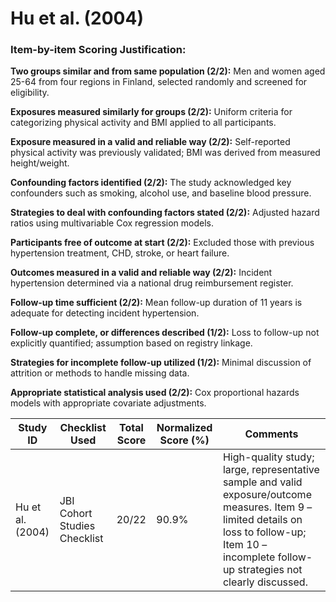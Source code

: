# Hu et al. (2004)

### Item-by-item Scoring Justification:

**Two groups similar and from same population (2/2):** Men and women aged 25-64 from four regions in Finland, selected randomly and screened for eligibility.

**Exposures measured similarly for groups (2/2):** Uniform criteria for categorizing physical activity and BMI applied to all participants.

**Exposure measured in a valid and reliable way (2/2):** Self-reported physical activity was previously validated; BMI was derived from measured height/weight.

**Confounding factors identified (2/2):** The study acknowledged key confounders such as smoking, alcohol use, and baseline blood pressure.

**Strategies to deal with confounding factors stated (2/2):** Adjusted hazard ratios using multivariable Cox regression models.

**Participants free of outcome at start (2/2):** Excluded those with previous hypertension treatment, CHD, stroke, or heart failure.

**Outcomes measured in a valid and reliable way (2/2):** Incident hypertension determined via a national drug reimbursement register.

**Follow-up time sufficient (2/2):** Mean follow-up duration of 11 years is adequate for detecting incident hypertension.

**Follow-up complete, or differences described (1/2):** Loss to follow-up not explicitly quantified; assumption based on registry linkage.

**Strategies for incomplete follow-up utilized (1/2):** Minimal discussion of attrition or methods to handle missing data.

**Appropriate statistical analysis used (2/2):** Cox proportional hazards models with appropriate covariate adjustments.

| Study ID | Checklist Used | Total Score | Normalized Score (%) | Comments |
| --- | --- | --- | --- | --- |
| Hu et al. (2004) | JBI Cohort Studies Checklist | 20/22 | 90.9% | High-quality study; large, representative sample and valid exposure/outcome measures. Item 9 – limited details on loss to follow-up; Item 10 – incomplete follow-up strategies not clearly discussed. |
